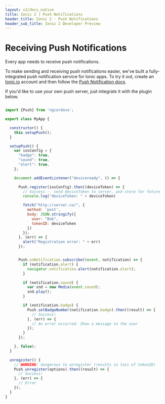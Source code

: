 ```yaml
---
layout: v2/docs_native
title: Ionic 2 | Push Notifications
header_title: Ionic 2 - Push Notifications
header_sub_title: Ionic 2 Developer Preview
---
```


<h1 class="title">Receiving Push Notifications</h1>

Every app needs to receive push notifications.

To make sending and receiving push notifications easier, we've built a fully-integrated push notification
service for Ionic apps. To try it out, create an [Ionic.io](http://ionic.io/) account and then follow the
[Push Notification docs](http://docs.ionic.io/v1.0/docs/push-from-scratch).

If you'd like to use your own push server, just integrate it with the plugin below.

```javascript

import {Push} from 'ngcordova';

export class MyApp {

  constructor() {
    this.setupPush();
  }

  setupPush() {
    var iosConfig = {
      "badge": true,
      "sound": true,
      "alert": true,
    };

    document.addEventListener("deviceready", () => {

      Push.register(iosConfig).then((deviceToken) => {
        // Success -- send deviceToken to server, and store for future use
        console.log("deviceToken: " + deviceToken)

        fetch("http://server.co/", {
          method: 'post',
          body: JSON.stringify({
            user: "Bob",
            tokenID: deviceToken
          })
        });
      }, (err) => {
        alert("Registration error: " + err)
      });


      Push.onNotification.subscribe((event, notification) => {
        if (notification.alert) {
          navigator.notification.alert(notification.alert);
        }

        if (notification.sound) {
          var snd = new Media(event.sound);
          snd.play();
        }

        if (notification.badge) {
          Push.setBadgeNumber(notification.badge).then((result) => {
            // Success!
          }, (err) => {
            // An error occurred. Show a message to the user
          });
        }
      });

    }, false);
  }

  unregister() {
    // WARNING! dangerous to unregister (results in loss of tokenID)
    Push.unregister(options).then((result) => {
      // Success!
    }, (err) => {
      // Error
    });
  }
}
```